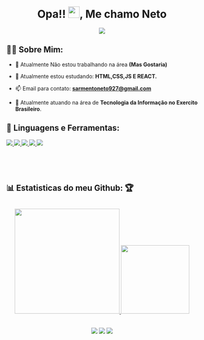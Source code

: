 <h1 align="center">Opa!! <img src="https://raw.githubusercontent.com/MartinHeinz/MartinHeinz/master/wave.gif" width="30px">, Me chamo Neto</h1>



<p align="center">
  <img src="https://i.pinimg.com/originals/08/17/fe/0817fef65bc83ccfd536772d0536e7d1.gif" />
</p>
  
## 
## 🙋‍♂️ Sobre Mim:

- 🔭 Atualmente Não estou trabalhando na área **(Mas Gostaria)** 

- 🌱 Atualmente estou estudando: **HTML,CSS,JS E REACT.**

- 📫 Email para contato: **sarmentoneto927@gmail.com**

- 🏢 Atualmente atuando na área de **Tecnologia da Informação no Exercito Brasileiro**. 
    
## 🚀 Linguagens e Ferramentas:

<p align="left">
    <a href="https://reactjs.org/" target="_blank"> <img src="https://img.icons8.com/color/48/000000/react-native.png"/> </a>
    <a href="https://developer.mozilla.org/en-US/docs/Web/JavaScript" target="_blank"> <img src="https://img.icons8.com/color/48/000000/javascript.png"/> </a> 
    <a href="https://www.w3.org/html/" target="_blank"> <img src="https://img.icons8.com/color/48/000000/html-5.png"/> </a> 
    <a href="https://www.w3schools.com/css/" target="_blank"> <img src="https://img.icons8.com/color/48/000000/css3.png"/> </a> 
    <a style="padding-right:8px;" href="https://nodejs.org" target="_blank"> <img src="https://img.icons8.com/color/48/000000/nodejs.png"/> </a>     
</p>

<br/>
<br/>
<br/>


## 📊 Estatisticas do meu Github: 🏆

  <br/>
   <div align="center">
  <a href="https://github.com/Sarmentoneto">
  <img height="276em" src="https://github-readme-stats.vercel.app/api?username=Sarmentoneto&show_icons=true&theme=radical&include_all_commits=true&count_private=true"/>
  <img height="180em" src="https://github-readme-stats.vercel.app/api/top-langs/?username=Sarmentoneto&layout=compact&langs_count=7&theme=radical"/>

  <br/>
<br/>
<br/>
    <a href="https://www.instagram.com/netoeutropio_ofc/" target="_blank"><img src="https://img.shields.io/badge/-Instagram-%23E4405F?style=for-the-badge&logo=instagram&logoColor=white" target="_blank"></a>
 <a href="https://discord.gg/#9205" target="_blank"><img src="https://img.shields.io/badge/Discord-7289DA?style=for-the-badge&logo=discord&logoColor=white" target="_blank"></a> 
  <a href="https://www.linkedin.com/in/neto-sarmento-8b8a51236/" target="_blank"><img src="https://img.shields.io/badge/-LinkedIn-%230077B5?style=for-the-badge&logo=linkedin&logoColor=white" target="_blank"></a>
   </div>
  <br/>
</p>
